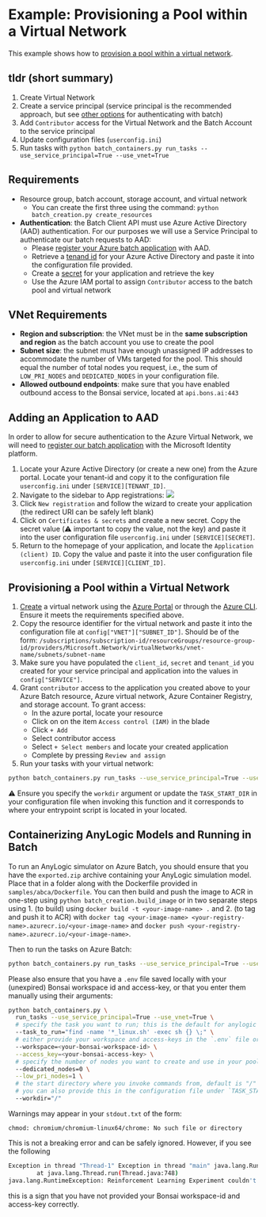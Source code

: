 # Example: Provisioning a Pool within a Virtual Network

This example shows how to [provision a pool within a virtual network](https://docs.microsoft.com/en-us/azure/batch/batch-virtual-network).

## tldr (short summary)

1. Create Virtual Network
2. Create a service principal (service principal is the recommended approach, but see [other options](https://docs.microsoft.com/en-us/azure/batch/batch-aad-auth#request-a-secret-for-your-application) for authenticating with batch)
3. Add `Contributor` access for the Virtual Network and the Batch Account to the service principal
4. Update configuration files (`userconfig.ini`)
5. Run tasks with `python batch_containers.py run_tasks --use_service_principal=True --use_vnet=True`

## Requirements

- Resource group, batch account, storage account, and virtual network
  - You can create the first three using the command: `python batch_creation.py create_resources`
- **Authentication**: the Batch Client API must use Azure Active Directory (AAD) authentication. For our purposes we will use a Service Principal to authenticate our batch requests to AAD:
  - Please [register your Azure batch application](https://docs.microsoft.com/en-us/azure/batch/batch-aad-auth#register-your-application-with-a-tenant) with AAD.
  - Retrieve a [tenand id](https://docs.microsoft.com/en-us/azure/batch/batch-aad-auth#get-the-tenant-id-for-your-active-directory) for your Azure Active Directory and paste it into the configuration file provided.
  - Create a [secret](af1904e2-a0a9-4553-9a74-577567df8762) for your application and retrieve the key
  - Use the Azure IAM portal to assign `Contributor` access to the batch pool and virtual network

## VNet Requirements

- **Region and subscription**: the VNet must be in the **same subscription and region** as the batch account you use to create the pool
- **Subnet size**: the subnet must have enough unassigned IP addresses to accommodate the number of VMs targeted for the pool. This should equal the number of total nodes you request, i.e., the sum of `LOW_PRI_NODES` and `DEDICATED_NODES` in your configuration file.
- **Allowed outbound endpoints**: make sure that you have enabled outbound access to the Bonsai service, located at `api.bons.ai:443 `

## Adding an Application to AAD

In order to allow for secure authentication to the Azure Virtual Network, we will need to [register our batch application](https://docs.microsoft.com/en-us/azure/active-directory/develop/quickstart-register-app) with the Microsoft Identity platform.

1. Locate your Azure Active Directory (or create a new one) from the Azure portal. Locate your tenant-id and copy it to the configuration file `userconfig.ini` under `[SERVICE][TENANT_ID]`.
2. Navigate to the sidebar to App registrations:
    ![](imgs/aad-app.png)  
3. Click `New registration` and follow the wizard to create your application (the redirect URI can be safely left blank)
4. Click on `Certificates & secrets` and create a new secret. Copy the secret value (⚠️ important to copy the value, not the key) and paste it into the user configuration file `userconfig.ini` under `[SERVICE][SECRET]`.
5. Return to the homepage of your application, and locate the `Application (client) ID`. Copy the value and paste it into the user configuration file `userconfig.ini` under `[SERVICE][CLIENT_ID]`.

## Provisioning a Pool within a Virtual Network

1. [Create](https://docs.microsoft.com/en-us/azure/virtual-network/manage-virtual-network#create-a-virtual-network) a virtual network using the [Azure Portal](https://docs.microsoft.com/en-us/azure/virtual-network/quick-create-portal) or through the [Azure CLI](https://docs.microsoft.com/en-us/cli/azure/network/vnet?view=azure-cli-latest#az-network-vnet-create). Ensure it meets the requirements specified above.
2. Copy the resource identifier for the virtual network and paste it into the configuration file at `config["VNET"]["SUBNET_ID"]`. Should be of the form: `/subscriptions/subscription-id/resourceGroups/resource-group-id/providers/Microsoft.Network/virtualNetworks/vnet-name/subnets/subnet-name`
3. Make sure you have populated the `client_id`, `secret` and `tenant_id` you created for your service principal and application into the values in `config["SERVICE"]`.
4. Grant `contributor` access to the application you created above to your Azure Batch resource, Azure virtual network, Azure Container Registry, and storage account. To grant access:
    - In the azure portal, locate your resource
    - Click on on the item `Access control (IAM)` in the blade
    - Click `+ Add` 
    - Select contributor access
    - Select `+ Select members` and locate your created application
    - Complete by pressing `Review and assign`
5. Run your tasks with your virtual network:

```bash
python batch_containers.py run_tasks --use_service_principal=True --use_vnet=True --workdir="/"
```

⚠️ Ensure you specify the `workdir` argument or update the `TASK_START_DIR` in your configuration file when invoking this function and it corresponds to where your entrypoint script is located in your located.

## Containerizing AnyLogic Models and Running in Batch

To run an AnyLogic simulator on Azure Batch, you should ensure that you have the `exported.zip` archive containing your AnyLogic simulation model. Place that in a folder along with the Dockerfile provided in `samples/abca/Dockerfile`. You can then build and push the image to ACR in one-step using `python batch_creation.build_image` or in two separate steps using 1. (to build) using `docker build -t <your-image-name> .` and 2. (to tag and push it to ACR) with `docker tag <your-image-name> <your-registry-name>.azurecr.io/<your-image-name>` and `docker push <your-registry-name>.azurecr.io/<your-image-name>`.

Then to run the tasks on Azure Batch:

```bash
python batch_containers.py run_tasks --use_service_principal=True --use_vnet=True --task_to_run="find -name '*_linux.sh' -exec sh {} \;"
```

Please also ensure that you have a `.env` file saved locally with your (unexpired) Bonsai workspace id and access-key, or that you enter them manually using their arguments:

```bash
python batch_containers.py \
  run_tasks --use_service_principal=True --use_vnet=True \
  # specify the task you want to run; this is the default for anylogic sims
  --task_to_run="find -name '*_linux.sh' -exec sh {} \;" \
  # either provide your workspace and access-keys in the `.env` file or manually
  --workspace=<your-bonsai-workspace-id> \
  --access_key=<your-bonsai-access-key> \
  # specify the number of nodes you want to create and use in your pool
  --dedicated_nodes=0 \
  --low_pri_nodes=1 \
  # the start directory where you invoke commands from, default is "/" for anylogic sims
  # you can also provide this in the configuration file under `TASK_START_DIR`
  --workdir="/"
```

Warnings may appear in your `stdout.txt` of the form:

```
chmod: chromium/chromium-linux64/chrome: No such file or directory
```

This is not a breaking error and can be safely ignored. However, if you see the following

```bash
Exception in thread "Thread-1" Exception in thread "main" java.lang.RuntimeException: Protection error
        at java.lang.Thread.run(Thread.java:748)
java.lang.RuntimeException: Reinforcement Learning Experiment couldn't be created.        at activity_based_costing_analysis_bonsai.RLExperiment.main(RLExperiment.java:256)Caused by: java.lang.reflect.InvocationTargetException        ... 1 moreCaused by: java.lang.RuntimeException: Protection error        ... 1 more
```

this is a sign that you have not provided your Bonsai workspace-id and access-key correctly.
